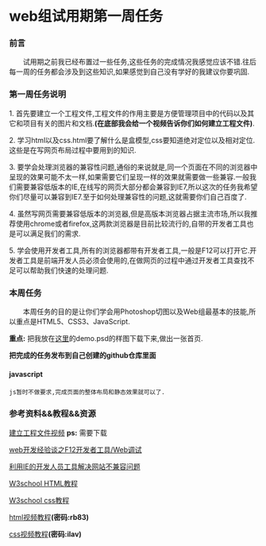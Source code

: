 web组试用期第一周任务
===================
### 前言
&emsp;&emsp;试用期之前我已经布置过一些任务,这些任务的完成情况我感觉应该不错.往后每一周的任务都会涉及到这些知识,如果感觉到自己没有学好的我建议你要巩固.
### 第一周任务说明<br>
1.&nbsp;首先要建立一个工程文件,工程文件的作用主要是方便管理项目中的代码以及其它和项目有关的图片和文档.**(在底部我会给一个视频告诉你们如何建立工程文件)**.<br>

2.&nbsp;学习html以及css.html要了解什么是盒模型,css要知道绝对定位以及相对定位.这些是在写网页布局过程中要用到的知识.<br>

3.&nbsp;要学会处理浏览器的兼容性问题,通俗的来说就是,同一个页面在不同的浏览器中呈现的效果可能不太一样,如果需要它们呈现一样的效果就需要做一些兼容.一般我们需要兼容低版本的IE,在线写的网页大部分都会兼容到IE7,所以这次的任务我希望你们尽量可以兼容到IE7.至于如何处理兼容性的问题,这就需要你们自己百度了.<br>

4.&nbsp;虽然写网页需要兼容低版本的浏览器,但是高版本浏览器占据主流市场,所以我推荐使用chrome或者firefox,这两款浏览器是目前比较流行的,自带的开发者工具也是可以满足我们的需求.<br>

5.&nbsp;学会使用开发者工具,所有的浏览器都带有开发者工具,一般是F12可以打开它.开发者工具是前端开发人员必须会使用的,在做网页的过程中通过开发者工具查找不足可以帮助我们快速的处理问题.<br>

### 本周任务
&emsp;&emsp;本周任务的目的是让你们学会用Photoshop切图以及Web组最基本的技能,所以重点是HTML5、CSS3、JavaScript.

**重点:** 把我放在[这里](https://github.com/YUOL-CCY/task/blob/master/resources/demo.psd)的demo.psd的样图下载下来,做出一张首页. 

**把完成的任务发布到自己创建的github仓库里面**

#### javascript
    js暂时不做要求,完成页面的整体布局和静态效果就可以了.

### 参考资料&&教程&&资源
[建立工程文件视频](https://github.com/YUOL-CCY/task/tree/master/resources/video)  **ps:** 需要下载

[web开发经验谈之F12开发者工具/Web调试](http://www.cnblogs.com/yougewe/p/5152700.html)

[利用IE的开发人员工具解决网站不兼容问题](https://cnzhx.net/blog/ie-compatibility-developer-tools/)

[W3school HTML教程](http://www.w3school.com.cn/html/index.asp)

[W3school css教程](http://www.w3school.com.cn/css/index.asp)

[html视频教程](https://pan.baidu.com/share/init?surl=lQowwNDVeQ6icK1ejXcNyw)**(密码:rb83)**

[css视频教程](https://pan.baidu.com/s/1dqltNoCZ3yKeVz6xZWtIHA#list/path=%2F)**(密码:ilav)**




